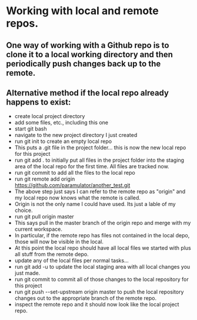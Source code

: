 # Working with local and remote repos.
## One way of working with a Github repo is to clone it to a local working directory and then periodically push changes back up to the remote.

## Alternative method if the local repo already happens to exist:  
* create local project directory
* add some files, etc., including this one
* start git bash
* navigate to the new project directory I just created
* run git init to create an empty local repo
*	This puts a .git file in the project folder...  this is now the new local repo for this project
* run git add . to initially put all files in the project folder into the staging area of the local repo for the first time.  All files are tracked now.
* run git commit to add all the files to the local repo
* run git remote add origin https://github.com/paramulator/another_test.git
* 	The above step just says I can refer to the remote repo as "origin" and my local repo now knows what the remote is called.
*	Origin is not the only name I could have used.  Its just a lable of my choice.
* run git pull origin master
*	This says pull in the master branch of the origin repo and merge with my current workspace.
*	In particular, if the remote repo has files not contained in the local depo, those will now be visible in the local.
*	At this point the local repo should have all local files we started with plus all stuff from the remote depo.
* update any of the local files per normal tasks...
* run git add -u to update the local staging area with all local changes you just made.
* run git commit to commit all of those changes to the local repository for this project
* run git push --set-upstream origin master to push the local repository changes out to the appropriate branch of the remote repo.
* inspect the remote repo and it should now look like the local project repo.
